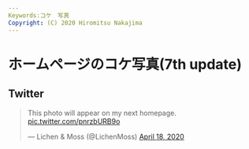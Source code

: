 ```yaml
---
Keywords:コケ　写真 
Copyright: (C) 2020 Hiromitsu Nakajima
---
```


# ホームページのコケ写真(7th update)

## Twitter

<blockquote class="twitter-tweet"><p lang="en" dir="ltr">This photo will appear on my next homepage. <a href="https://t.co/pnrzbURB9o">pic.twitter.com/pnrzbURB9o</a></p>&mdash; Lichen &amp; Moss (@LichenMoss) <a href="https://twitter.com/LichenMoss/status/1251519904538218496?ref_src=twsrc%5Etfw">April 18, 2020</a></blockquote> <script async src="https://platform.twitter.com/widgets.js" charset="utf-8"></script>

